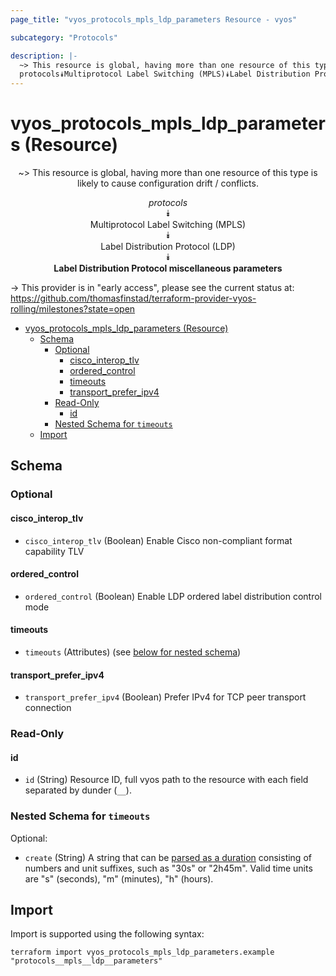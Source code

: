 ```yaml
---
page_title: "vyos_protocols_mpls_ldp_parameters Resource - vyos"

subcategory: "Protocols"

description: |-
  ~> This resource is global, having more than one resource of this type is likely to cause configuration drift / conflicts.
  protocols⯯Multiprotocol Label Switching (MPLS)⯯Label Distribution Protocol (LDP)⯯Label Distribution Protocol miscellaneous parameters
---
```


# vyos_protocols_mpls_ldp_parameters (Resource)
<center>

~> This resource is global, having more than one resource of this type is likely to cause configuration drift / conflicts.

*protocols*  
⯯  
Multiprotocol Label Switching (MPLS)  
⯯  
Label Distribution Protocol (LDP)  
⯯  
**Label Distribution Protocol miscellaneous parameters**


</center>

-> This provider is in "early access", please see the current status at: https://github.com/thomasfinstad/terraform-provider-vyos-rolling/milestones?state=open

<!--TOC-->

- [vyos_protocols_mpls_ldp_parameters (Resource)](#vyos_protocols_mpls_ldp_parameters-resource)
  - [Schema](#schema)
    - [Optional](#optional)
      - [cisco_interop_tlv](#cisco_interop_tlv)
      - [ordered_control](#ordered_control)
      - [timeouts](#timeouts)
      - [transport_prefer_ipv4](#transport_prefer_ipv4)
    - [Read-Only](#read-only)
      - [id](#id)
    - [Nested Schema for `timeouts`](#nested-schema-for-timeouts)
  - [Import](#import)

<!--TOC-->

<!-- schema generated by tfplugindocs -->
## Schema

### Optional

#### cisco_interop_tlv
- `cisco_interop_tlv` (Boolean) Enable Cisco non-compliant format capability TLV
#### ordered_control
- `ordered_control` (Boolean) Enable LDP ordered label distribution control mode
#### timeouts
- `timeouts` (Attributes) (see [below for nested schema](#nestedatt--timeouts))
#### transport_prefer_ipv4
- `transport_prefer_ipv4` (Boolean) Prefer IPv4 for TCP peer transport connection

### Read-Only

#### id
- `id` (String) Resource ID, full vyos path to the resource with each field separated by dunder (`__`).

<a id="nestedatt--timeouts"></a>
### Nested Schema for `timeouts`

Optional:

- `create` (String) A string that can be [parsed as a duration](https://pkg.go.dev/time#ParseDuration) consisting of numbers and unit suffixes, such as &#34;30s&#34; or &#34;2h45m&#34;. Valid time units are &#34;s&#34; (seconds), &#34;m&#34; (minutes), &#34;h&#34; (hours).

## Import

Import is supported using the following syntax:

```shell
terraform import vyos_protocols_mpls_ldp_parameters.example "protocols__mpls__ldp__parameters"
```

